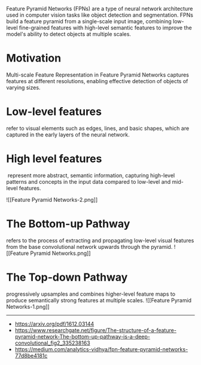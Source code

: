 Feature Pyramid Networks (FPNs) are a type of neural network architecture used in computer vision tasks like object detection and segmentation. FPNs build a feature pyramid from a single-scale input image, combining low-level fine-grained features with high-level semantic features to improve the model's ability to detect objects at multiple scales.

# Motivation
Multi-scale Feature Representation in Feature Pyramid Networks captures features at different resolutions, enabling effective detection of objects of varying sizes.

# Low-level features 
refer to visual elements such as edges, lines, and basic shapes, which are captured in the early layers of the neural network.

# High level features
 represent more abstract, semantic information, capturing high-level patterns and concepts in the input data compared to low-level and mid-level features.

![[Feature Pyramid Networks-2.png]]
# The Bottom-up Pathway 
refers to the process of extracting and propagating low-level visual features from the base convolutional network upwards through the pyramid.
![[Feature Pyramid Networks.png]]
# The Top-down Pathway 
progressively upsamples and combines higher-level feature maps to produce semantically strong features at multiple scales.
![[Feature Pyramid Networks-1.png]]

--- 
- https://arxiv.org/pdf/1612.03144
- https://www.researchgate.net/figure/The-structure-of-a-feature-pyramid-network-The-bottom-up-pathway-is-a-deep-convolutional_fig2_335238163
- https://medium.com/analytics-vidhya/fpn-feature-pyramid-networks-77d8be4181c
